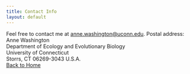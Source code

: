 ```yaml
---
title: Contact Info
layout: default
---
```

Feel free to contact me at <anne.washington@uconn.edu>.
  Postal address:
  Anne Washington  
Department of Ecology and Evolutionary Biology  
University of Connecticut  
Storrs, CT 06269-3043
U.S.A.  
[Back to Home](https://acwashin.github.io/)
